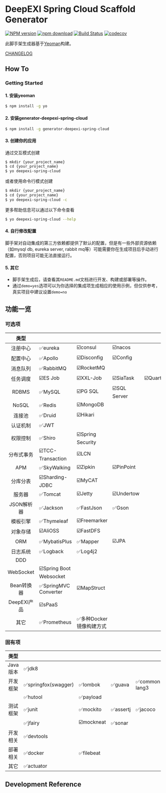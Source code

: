 # DeepEXI Spring Cloud Scaffold Generator

[![NPM version][npm-image]][npm-url]
[![npm download][download-image]][download-url]
[![Build Status](https://www.travis-ci.org/deepexi/generator-deepexi-spring-cloud.svg?branch=master)](https://www.travis-ci.org/deepexi/generator-deepexi-spring-cloud)
[![codecov](https://codecov.io/gh/deepexi/generator-deepexi-spring-cloud/branch/master/graph/badge.svg)](https://codecov.io/gh/deepexi/generator-deepexi-spring-cloud)

[npm-image]: https://img.shields.io/npm/v/generator-deepexi-spring-cloud.svg
[npm-url]: https://www.npmjs.com/package/generator-deepexi-spring-cloud
[download-image]: https://img.shields.io/npm/dm/generator-deepexi-spring-cloud.svg
[download-url]: https://www.npmjs.com/package/generator-deepexi-spring-cloud

此脚手架生成器基于[Yeoman](https://yeoman.io/)构建。

[CHANGELOG](./CHANGELOG.md)

## How To

### Getting Started

#### 1. 安装yeoman

```bash
$ npm install -g yo
```

#### 2. 安装generator-deepexi-spring-cloud

```bash
$ npm install -g generator-deepexi-spring-cloud
```

#### 3. 创建你的应用

通过交互模式创建

```bash
$ mkdir {your_project_name}
$ cd {your_project_name}
$ yo deepexi-spring-cloud
```

或者使用命令行模式创建

```bash
$ mkdir {your_project_name}
$ cd {your_project_name}
$ yo deepexi-spring-cloud -c
```

更多帮助信息可以通过以下命令查看

```bash
$ yo deepexi-spring-cloud --help
```

#### 4. 自行修改配置

脚手架对自动集成的第三方依赖都提供了默认的配置，但是有一些外部资源依赖（如mysql db, eureka server, rabbit mq等）可能需要你在生成项目后手动进行配置，否则项目可能无法直接运行。

#### 5. 其它

- 脚手架生成后，请查看其`README.md`文档进行开发、构建或部署等操作。
- 通过`demo=yes`选项可以为你选择的集成项生成相应的使用示例，但仅供参考，真实项目中建议设置`demo=no`

## 功能一览

### 可选项

|**类型**||||||
|:-:|--|--|--|--|--|
|注册中心|✅eureka|☑️consul|☑️nacos|
|配置中心|✅Apollo|☑️Disconfig|☑️Config|
|消息队列|✅RabbitMQ|☑️RocketMQ|
|任务调度|☑️ES Job|☑️XXL-Job|☑️SiaTask|☑️Quartz|
|RDBMS|✅MySQL|☑️PG SQL|☑️SQL Server|
|NoSQL|✅Redis|☑️MongoDB|
|连接池|✅Druid|☑️Hikari|
|认证机制|✅JWT|
|权限控制|✅Shiro|☑️Spring Security|
|分布式事务|☑️TCC-Transaction|☑️LCN|
|APM|✅️SkyWalking|☑️Zipkin|☑️PinPoint|
|分库分表|☑️Sharding-JDBC|☑️MyCAT|
|服务器|✅Tomcat|☑️Jetty|☑️Undertow|
|JSON解析器|✅Jackson|✅️FastJson|✅️Gson|
|模板引擎|✅Thymeleaf|☑️Freemarker|
|对象存储|☑️AliOSS|☑️FastDFS|
|ORM|✅MybatisPlus|✅Mapper|☑️JPA|
|日志系统|✅Logback|✅Log4j2|
|DDD|
|WebSocket|☑️Spring Boot Websocket|
|Bean转换器|✅SpringMVC Converter|☑️MapStruct|
|DeepEXI产品|☑️sPaaS|
|其它|✅️Prometheus|✅️多种Docker镜像构建方式|

### 固有项

|**类型**||||||
|:-:|--|--|--|--|--|
|Java版本|✅jdk8|
|开发框架|✅springfox(swagger)|✅lombok|✅guava|✅common-lang3|✅joda-time|
|       |✅hutool|✅payload|
|测试框架|✅junit|✅mockito|✅assertj|✅jacoco|☑️mockserver|
|       |✅️jfairy|☑️mockneat|✅sonar|
|开发相关|✅devtools|
|部署相关|✅docker|✅filebeat|
|其它|✅actuator|

## Development Reference
